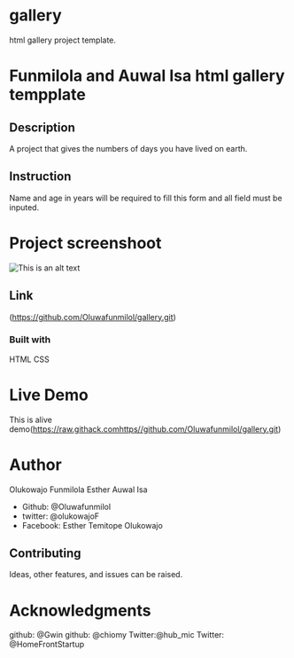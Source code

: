 # gallery
html gallery project template.

# Funmilola and Auwal Isa html gallery tempplate

## Description
A project that gives the numbers of days you have lived on earth.

## Instruction
Name and age in years will be required to fill this form and all field must be inputed. 

# Project screenshoot
![This is an alt text](/screenshoot-gallery.PNG "This is a sample logo")

## Link
(https://github.com/Oluwafunmilol/gallery.git)

### Built with
HTML
CSS

# Live Demo
This is alive demo(https://raw.githack.comhttps//github.com/Oluwafunmilol/gallery.git)

# Author
Olukowajo Funmilola Esther
Auwal Isa


* Github: @Oluwafunmilol
* twitter: @olukowajoF
* Facebook: Esther Temitope Olukowajo

## Contributing
Ideas, other features, and issues can be raised.

# Acknowledgments
github: @Gwin
github: @chiomy
Twitter:@hub_mic
Twitter: @HomeFrontStartup






